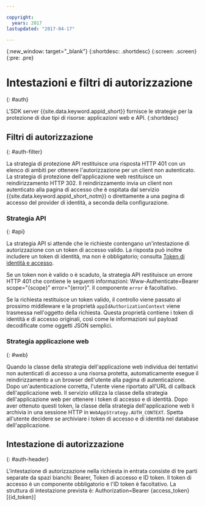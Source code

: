 ```yaml
---

copyright:
  years: 2017
lastupdated: "2017-04-17"

---
```


{:new_window: target="_blank"}
{:shortdesc: .shortdesc}
{:screen: .screen}
{:pre: .pre}


# Intestazioni e filtri di autorizzazione
{: #auth}

L'SDK server {{site.data.keyword.appid_short}} fornisce le strategie per la protezione di due tipi di risorse: applicazioni web e API.
{:shortdesc}


## Filtri di autorizzazione
{: #auth-filter}

La strategia di protezione API restituisce una risposta HTTP 401 con un elenco di ambiti per ottenere l'autorizzazione per un client non autenticato. La strategia di protezione dell'applicazione web restituisce un reindirizzamento HTTP 302. Il reindirizzamento invia un client non autenticato alla pagina di accesso che è ospitata dal servizio {{site.data.keyword.appid_short_notm}} o direttamente a una pagina di accesso del provider di identità, a seconda della configurazione.



### Strategia API
{: #api}

La strategia API si attende che le richieste contengano un'intestazione di autorizzazione con un token di accesso valido. La risposta può inoltre includere un token di identità, ma non è obbligatorio; consulta [Token di identità e accesso](/docs/services/appid/access-identity.html#access-and-identity).

Se un token non è valido o è scaduto, la strategia API restituisce un errore HTTP 401 che contiene le seguenti informazioni: Www-Authenticate=Bearer scope="{scope}" error="{error}". Il componente `error` è facoltativo.

Se la richiesta restituisce un token valido, il controllo viene passato al prossimo middleware e la proprietà `appIdAuthorizationContext` viene trasmessa nell'oggetto della richiesta. Questa proprietà contiene i token di identità e di accesso originali, così come le informazioni sul payload decodificate come oggetti JSON semplici.


### Strategia applicazione web
{: #web}

Quando la classe della strategia dell'applicazione web individua dei tentativi non autenticati di accesso a una risorsa protetta, automaticamente esegue il reindirizzamento a un browser dell'utente alla pagina di autenticazione. Dopo un'autenticazione corretta, l'utente viene riportato all'URL di callback dell'applicazione web. Il servizio utilizza la classe della strategia dell'applicazione web per ottenere i token di accesso e di identità. Dopo aver ottenuto questi token, la classe della strategia dell'applicazione web li archivia in una sessione HTTP in `WebAppStrategy.AUTH_CONTEXT`. Spetta all'utente decidere se archiviare i token di accesso e di identità nel database dell'applicazione.

## Intestazione di autorizzazione
{: #auth-header}

L'intestazione di autorizzazione nella richiesta in entrata consiste di tre parti separate da spazi bianchi: Bearer, Token di accesso e ID token. Il token di accesso è un componente obbligatorio e l'ID token è facoltativo. La struttura di intestazione prevista è: Authorization=Bearer {access_token} [{id_token}]
